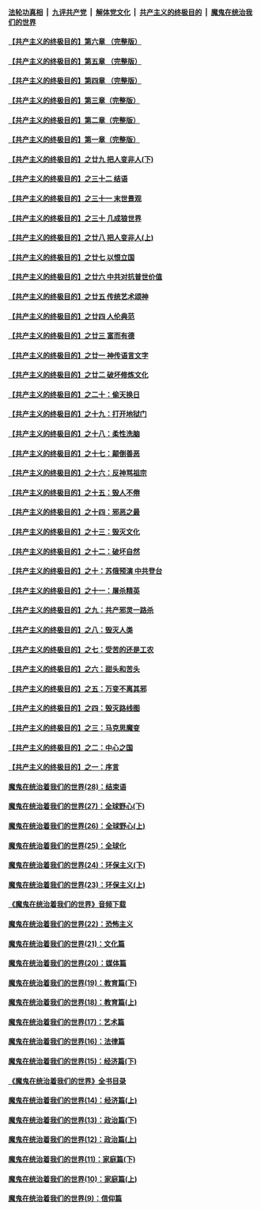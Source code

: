 ####  [法轮功真相](../../../../basic/blob/master/README.md?t=05130931) &nbsp;|&nbsp; [九评共产党](../../../../9ping.md/blob/master/README.md?t=05130931) &nbsp;|&nbsp; [解体党文化](../../../../jtdwh.md/blob/master/README.md?t=05130931)  &nbsp;|&nbsp; [共产主义的终极目的](../../../../gczydzjmd.md/blob/master/README.md?t=05130931) &nbsp;|&nbsp; [魔鬼在统治我们的世界](../../../../mgztzwmdsj.md/blob/master/README.md?t=05130931) 

#### [【共产主义的终极目的】第六章 （完整版）](../pages/nsc422/n11428913.md?t=05130931) 

#### [【共产主义的终极目的】第五章 （完整版）](../pages/nsc422/n11428912.md?t=05130931) 

#### [【共产主义的终极目的】第四章 （完整版）](../pages/nsc422/n11428907.md?t=05130931) 

#### [【共产主义的终极目的】第三章（完整版）](../pages/nsc422/n11428848.md?t=05130931) 

#### [【共产主义的终极目的】第二章（完整版）](../pages/nsc422/n11428831.md?t=05130931) 

#### [【共产主义的终极目的】第一章（完整版）](../pages/nsc422/n11417651.md?t=05130931) 

#### [【共产主义的终极目的】之廿九 把人变非人(下)](../pages/nsc422/n11344140.md?t=05130931) 

#### [【共产主义的终极目的】之三十二 结语](../pages/nsc422/n11360535.md?t=05130931) 

#### [【共产主义的终极目的】之三十一 末世景观](../pages/nsc422/n11351129.md?t=05130931) 

#### [【共产主义的终极目的】之三十 几成狼世界](../pages/nsc422/n11348280.md?t=05130931) 

#### [【共产主义的终极目的】之廿八 把人变非人(上)](../pages/nsc422/n11340492.md?t=05130931) 

#### [【共产主义的终极目的】之廿七 以恨立国](../pages/nsc422/n11336944.md?t=05130931) 

#### [【共产主义的终极目的】之廿六 中共对抗普世价值](../pages/nsc422/n11324785.md?t=05130931) 

#### [【共产主义的终极目的】之廿五 传统艺术颂神](../pages/nsc422/n11296396.md?t=05130931) 

#### [【共产主义的终极目的】之廿四 人伦典范](../pages/nsc422/n11296397.md?t=05130931) 

#### [【共产主义的终极目的】之廿三 富而有德](../pages/nsc422/n11283598.md?t=05130931) 

#### [【共产主义的终极目的】之廿一 神传语言文字](../pages/nsc422/n11263265.md?t=05130931) 

#### [【共产主义的终极目的】之廿二 破坏修炼文化](../pages/nsc422/n11245728.md?t=05130931) 

#### [【共产主义的终极目的】之二十：偷天换日](../pages/nsc422/n11238846.md?t=05130931) 

#### [【共产主义的终极目的】之十九：打开地狱门](../pages/nsc422/n11206376.md?t=05130931) 

#### [【共产主义的终极目的】之十八：柔性洗脑](../pages/nsc422/n11199994.md?t=05130931) 

#### [【共产主义的终极目的】之十七：颠倒善恶](../pages/nsc422/n11179782.md?t=05130931) 

#### [【共产主义的终极目的】之十六：反神骂祖宗](../pages/nsc422/n11166798.md?t=05130931) 

#### [【共产主义的终极目的】之十五：毁人不倦](../pages/nsc422/n11166792.md?t=05130931) 

#### [【共产主义的终极目的】之十四：邪恶之最](../pages/nsc422/n11150249.md?t=05130931) 

#### [【共产主义的终极目的】之十三：毁灭文化](../pages/nsc422/n11135227.md?t=05130931) 

#### [【共产主义的终极目的】之十二：破坏自然](../pages/nsc422/n11135214.md?t=05130931) 

#### [【共产主义的终极目的】之十：苏俄预演 中共登台](../pages/nsc422/n11118424.md?t=05130931) 

#### [【共产主义的终极目的】之十一：屠杀精英](../pages/nsc422/n11118442.md?t=05130931) 

#### [【共产主义的终极目的】之九：共产邪灵一路杀](../pages/nsc422/n11114139.md?t=05130931) 

#### [【共产主义的终极目的】之八：毁灭人类](../pages/nsc422/n11108503.md?t=05130931) 

#### [【共产主义的终极目的】之七：受苦的还是工农](../pages/nsc422/n11101809.md?t=05130931) 

#### [【共产主义的终极目的】之六：甜头和苦头](../pages/nsc422/n11096971.md?t=05130931) 

#### [【共产主义的终极目的】之五：万变不离其邪](../pages/nsc422/n11091285.md?t=05130931) 

#### [【共产主义的终极目的】之四：毁灭路线图](../pages/nsc422/n11086284.md?t=05130931) 

#### [【共产主义的终极目的】之三：马克思魔变](../pages/nsc422/n11061941.md?t=05130931) 

#### [【共产主义的终极目的】之二：中心之国](../pages/nsc422/n11047728.md?t=05130931) 

#### [【共产主义的终极目的】之一：序言](../pages/nsc422/n11086077.md?t=05130931) 

#### [魔鬼在统治着我们的世界(28)：结束语](../pages/nsc422/n10936246.md?t=05130931) 

#### [魔鬼在统治着我们的世界(27)：全球野心(下)](../pages/nsc422/n10928319.md?t=05130931) 

#### [魔鬼在统治着我们的世界(26)：全球野心(上)](../pages/nsc422/n10900318.md?t=05130931) 

#### [魔鬼在统治着我们的世界(25)：全球化](../pages/nsc422/n10788205.md?t=05130931) 

#### [魔鬼在统治着我们的世界(24)：环保主义(下)](../pages/nsc422/n10695307.md?t=05130931) 

#### [魔鬼在统治着我们的世界(23)：环保主义(上)](../pages/nsc422/n10688613.md?t=05130931) 

#### [《魔鬼在统治着我们的世界》音频下载](../pages/nsc422/n10635553.md?t=05130931) 

#### [魔鬼在统治着我们的世界(22)：恐怖主义](../pages/nsc422/n10614727.md?t=05130931) 

#### [魔鬼在统治着我们的世界(21)：文化篇](../pages/nsc422/n10597706.md?t=05130931) 

#### [魔鬼在统治着我们的世界(20)：媒体篇](../pages/nsc422/n10586579.md?t=05130931) 

#### [魔鬼在统治着我们的世界(19)：教育篇(下)](../pages/nsc422/n10564808.md?t=05130931) 

#### [魔鬼在统治着我们的世界(18)：教育篇(上)](../pages/nsc422/n10526970.md?t=05130931) 

#### [魔鬼在统治着我们的世界(17)：艺术篇](../pages/nsc422/n10499093.md?t=05130931) 

#### [魔鬼在统治着我们的世界(16)：法律篇](../pages/nsc422/n10485969.md?t=05130931) 

#### [魔鬼在统治着我们的世界(15)：经济篇(下)](../pages/nsc422/n10469975.md?t=05130931) 

#### [《魔鬼在统治着我们的世界》全书目录](../pages/nsc422/n10464261.md?t=05130931) 

#### [魔鬼在统治着我们的世界(14)：经济篇(上)](../pages/nsc422/n10457370.md?t=05130931) 

#### [魔鬼在统治着我们的世界(13)：政治篇(下)](../pages/nsc422/n10448270.md?t=05130931) 

#### [魔鬼在统治着我们的世界(12)：政治篇(上)](../pages/nsc422/n10444576.md?t=05130931) 

#### [魔鬼在统治着我们的世界(11)：家庭篇(下)](../pages/nsc422/n10440961.md?t=05130931) 

#### [魔鬼在统治着我们的世界(10)：家庭篇(上)](../pages/nsc422/n10435448.md?t=05130931) 

#### [魔鬼在统治着我们的世界(9)：信仰篇](../pages/nsc422/n10432159.md?t=05130931) 

